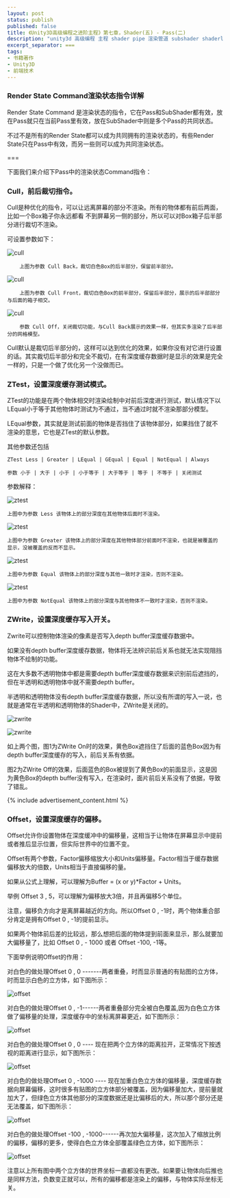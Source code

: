 ```yaml
---
layout: post
status: publish
published: false
title: 《Unity3D高级编程之进阶主程》第七章，Shader(五) - Pass(二)
description: "unity3d 高级编程 主程 shader pipe 渲染管道 subshader shaderlab vertex fragment pass"
excerpt_separator: ===
tags:
- 书籍著作
- Unity3D
- 前端技术
---
```


### Render State Command渲染状态指令详解

Render State Command 是渲染状态的指令，它在Pass和SubShader都有效，放在Pass就只在当前Pass里有效，放在SubShader中则是多个Pass的共同状态。

不过不是所有的Render State都可以成为共同拥有的渲染状态的，有些Render State只在Pass中有效，而另一些则可以成为共同渲染状态。

===

下面我们来介绍下Pass中的渲染状态Command指令：

### Cull，前后裁切指令。

Cull是种优化的指令，可以让远离屏幕的部分不渲染。所有的物体都有前后两面，比如一个Box箱子你永远都看 不到屏幕另一侧的部分，所以可以对Box箱子后半部分进行裁切不渲染。

可设置参数如下：

![cull](/assets/book/7/shader20.png)

        上图为参数 Cull Back，裁切白色Box的后半部分，保留前半部分。

![cull](/assets/book/7/shader21.png)

        上图为参数 Cull Front，裁切白色Box的前半部分，保留后半部分，展示的后半部部分与后面的箱子相交。

![cull](/assets/book/7/shader22.png)

        参数 Cull Off，关闭裁切功能，与Cull Back展示的效果一样，但其实多渲染了后半部分的网格模型。

Cull默认是裁切后半部分的，这样可以达到优化的效果，如果你没有对它进行设置的话。其实裁切后半部分和完全不裁切，在有深度缓存数据时是显示的效果是完全一样的，只是一个做了优化另一个没做而已。

### ZTest，设置深度缓存测试模式。

ZTest的功能是在两个物体相交时渲染绘制中对前后深度进行测试，默认情况下以LEqual小于等于其他物体时测试为不通过，当不通过时就不渲染那部分模型。

LEqual参数，其实就是测试前面的物体是否挡住了该物体部分，如果挡住了就不渲染的意思，它也是ZTest的默认参数。

其他参数还包括

    ZTest Less | Greater | LEqual | GEqual | Equal | NotEqual | Always

    参数 小于 | 大于 | 小于 | 小于等于 | 大于等于 | 等于 | 不等于 | 关闭测试

参数解释：

![ztest](/assets/book/7/shader23.png)

    上图中为参数 Less 该物体上的部分深度在其他物体后面时不渲染。

![ztest](/assets/book/7/shader24.png)

    上图中为参数 Greater 该物体上的部分深度在其他物体部分前面时不渲染，也就是被覆盖的显示，没被覆盖的反而不显示。

![ztest](/assets/book/7/shader25.png)

    上图中为参数 Equal 该物体上的部分深度与其他一致时才渲染，否则不渲染。

![ztest](/assets/book/7/shader26.png)

    上图中为参数 NotEqual 该物体上的部分深度与其他物体不一致时才渲染，否则不渲染。

### ZWrite，设置深度缓存写入开关。

Zwrite可以控制物体渲染的像素是否写入depth buffer深度缓存数据中。

如果没有depth buffer深度缓存数据，物体将无法辨识前后关系也就无法实现阻挡物体不绘制的功能。

这在大多数不透明物体中都是需要depth buffer深度缓存数据来识别前后遮挡的，但在半透明和透明物体中就不需要depth buffer。

半透明和透明物体没有depth buffer深度缓存数据，所以没有所谓的写入一说，也就是通常在半透明和透明物体的Shader中，ZWrite是关闭的。

![zwrite](/assets/book/7/shader27.png)

![zwrite](/assets/book/7/shader28.png)

如上两个图，图1为ZWrite On时的效果，黄色Box遮挡住了后面的蓝色Box因为有depth buffer深度缓存的写入，前后关系有依据。

图2为ZWrite Off的效果，后面蓝色的Box被提到了黄色Box的前面显示，这是因为黄色Box的depth buffer没有写入，在渲染时，面片前后关系没有了依据，导致了错乱。

{% include advertisement_content.html %}

### Offset，设置深度缓存的偏移。

Offset允许你设置物体在深度缓冲中的偏移量，这相当于让物体在屏幕显示中提前或者推后显示位置，但实际世界中的位置不变。

Offset有两个参数，Factor偏移缩放大小和Units偏移量。Factor相当于缓存数据偏移放大的倍数，Units相当于直接偏移的量。

如果从公式上理解，可以理解为Buffer = (x or y)*Factor + Units。

举例 Offset 3 , 5，可以理解为偏移放大3倍，并且再偏移5个单位。

注意，偏移负方向才是离屏幕越近的方向。所以Offset 0 , -1时，两个物体重合部分肯定是拥有Offset 0 , -1的提前显示。

如果两个物体前后差的比较远，那么想把后面的物体提到前面来显示，那么就要加大偏移量了，比如 Offset 0 , - 1000 或者 Offset -100, -1等。

下面举例说明Offset的作用：

对白色的做处理Offset 0 , 0 -------两者重叠，时而显示普通的有贴图的立方体，时而显示白色的立方体，如下图所示：
 
![offset](/assets/book/7/shader29.png)

对白色的做处理Offset 0 , -1------两者重叠部分完全被白色覆盖,因为白色立方体做了偏移量的处理，深度缓存中的坐标离屏幕更近，如下图所示：

![offset](/assets/book/7/shader30.png)

对白色的做处理Offset 0 , 0 ---- 现在把两个立方体的距离拉开，正常情况下按透视的距离进行显示，如下图所示：

![offset](/assets/book/7/shader31.png) 

对白色的做处理Offset 0 , -1000 ---- 现在加重白色立方体的偏移量，深度缓存数据向屏幕偏移，这时很多有贴图的立方体部分被覆盖，因为偏移量加大，提前量就加大了，但绿色立方体其他部分的深度数据还是比偏移后的大，所以那个部分还是无法覆盖，如下图所示：

![offset](/assets/book/7/shader32.png)

对白色的做处理Offset -100 , -1000------再次加大偏移量，这次加入了缩放比例的偏移，偏移的更多，使得白色立方体全部覆盖绿色立方体，如下图所示：
 
![offset](/assets/book/7/shader33.png)

注意以上所有图中两个立方体的世界坐标一直都没有更改。如果要让物体向后推也是同样方法，负数变正就可以，所有的偏移都是渲染上的偏移，与物体实际坐标无关。
